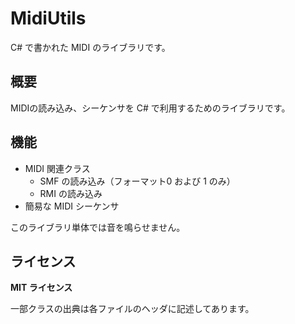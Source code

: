 MidiUtils
=========

C# で書かれた MIDI のライブラリです。


## 概要

MIDIの読み込み、シーケンサを C# で利用するためのライブラリです。


## 機能

* MIDI 関連クラス
  * SMF の読み込み（フォーマット0 および 1 のみ）
  * RMI の読み込み
* 簡易な MIDI シーケンサ

このライブラリ単体では音を鳴らせません。


## ライセンス

__MIT ライセンス__

一部クラスの出典は各ファイルのヘッダに記述してあります。
